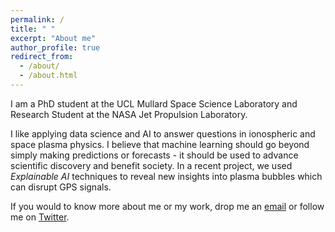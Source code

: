 ```yaml
---
permalink: /
title: " "
excerpt: "About me"
author_profile: true
redirect_from: 
  - /about/
  - /about.html
---
```

I am a PhD student at the UCL Mullard Space Science Laboratory and Research Student at the NASA Jet Propulsion Laboratory. 

I like applying data science and AI to answer questions in ionospheric and space plasma physics. I believe that machine learning should go beyond simply making predictions or forecasts - it should be used to advance scientific discovery and benefit society. In a recent project, we used _Explainable AI_ techniques to reveal new insights into plasma bubbles which can disrupt GPS signals.

If you would to know more about me or my work, drop me an [email](mailto:sachin.reddy.18@ucl.ac.uk) or follow me on <a href="https://twitter.com/red_sach" target="_blank">Twitter</a>.
